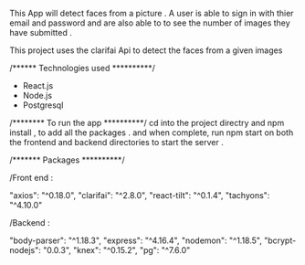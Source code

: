This App will detect faces from a picture . 
A user is able to sign in with thier email and password and are also able to to see the number of images they have submitted .

This project uses the clarifai Api to detect the faces from a given images 

/****** Technologies used **********/

* React.js
* Node.js
* Postgresql

/******** To run the app **********/
cd into the project directry and npm install , to add all the packages .
and when complete, run npm start on both the frontend and backend directories
to start the server .


/******* Packages **********/

/Front end :

  "axios": "^0.18.0",
  "clarifai": "^2.8.0",
  "react-tilt": "^0.1.4",
  "tachyons": "^4.10.0"

/Backend  :

  "body-parser": "^1.18.3",
  "express": "^4.16.4",
  "nodemon": "^1.18.5",
  "bcrypt-nodejs": "0.0.3",
  "knex": "^0.15.2",
  "pg": "^7.6.0"

